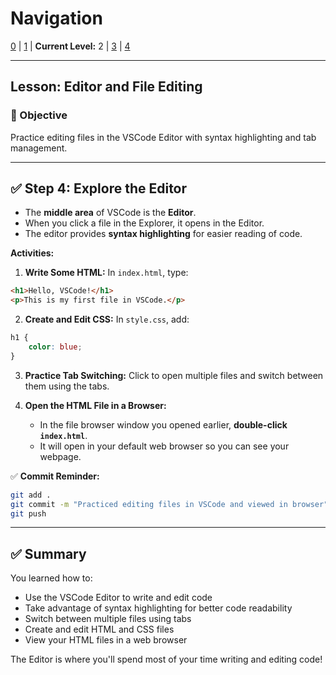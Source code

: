 # Navigation
[0](./vscode-install-and-intro-lv0.md) | [1](./vscode-install-and-intro-lv1.md) | **Current Level:** 2 | [3](./vscode-install-and-intro-lv3.md) | [4](./vscode-install-and-intro-lv4.md)

---

## Lesson: Editor and File Editing

### 🎯 Objective

Practice editing files in the VSCode Editor with syntax highlighting and tab management.

---

## ✅ Step 4: Explore the Editor

* The **middle area** of VSCode is the **Editor**.
* When you click a file in the Explorer, it opens in the Editor.
* The editor provides **syntax highlighting** for easier reading of code.

**Activities:**

1. **Write Some HTML:** In `index.html`, type:

```html
<h1>Hello, VSCode!</h1>
<p>This is my first file in VSCode.</p>
```

2. **Create and Edit CSS:** In `style.css`, add:

```css
h1 {
    color: blue;
}
```

3. **Practice Tab Switching:** Click to open multiple files and switch between them using the tabs.

4. **Open the HTML File in a Browser:**

   * In the file browser window you opened earlier, **double-click `index.html`**.
   * It will open in your default web browser so you can see your webpage.

✅ **Commit Reminder:**

```bash
git add .
git commit -m "Practiced editing files in VSCode and viewed in browser"
git push
```

---

## ✅ Summary

You learned how to:
* Use the VSCode Editor to write and edit code
* Take advantage of syntax highlighting for better code readability
* Switch between multiple files using tabs
* Create and edit HTML and CSS files
* View your HTML files in a web browser

The Editor is where you'll spend most of your time writing and editing code! 